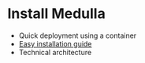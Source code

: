 # Install Medulla
- Quick deployment using a container
- [Easy installation guide](ansible#readme)
- Technical architecture 
